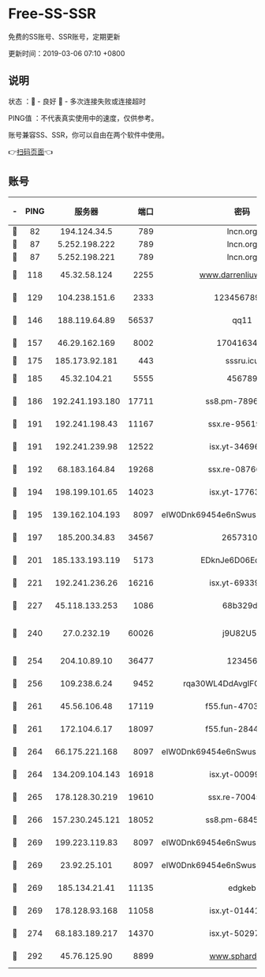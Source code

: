 # Free-SS-SSR

免费的SS账号、SSR账号，定期更新

更新时间：2019-03-06 07:10 +0800

## 说明

状态     ：🙂 - 良好 🙁 - 多次连接失败或连接超时

PING值   ：不代表真实使用中的速度，仅供参考。

账号兼容SS、SSR，你可以自由在两个软件中使用。

👉[扫码页面](https://liesauer.github.io/free-ss-ssr.github.io/)👈

## 账号

|-|PING|服务器|端口|密码|加密方式|区域|
|:----:|:----:|:-----:|-----:|:----:|:----:|:----:|
|🙂|82|194.124.34.5|789|lncn.org|rc4|JP|
|🙂|87|5.252.198.222|789|lncn.org|rc4|JP|
|🙂|87|5.252.198.221|789|lncn.org|rc4|JP|
|🙂|118|45.32.58.124|2255|www.darrenliuwei.com|aes-256-cfb|JP|
|🙂|129|104.238.151.6|2333|12345678900|aes-256-cfb|JP|
|🙂|146|188.119.64.89|56537|qq11|aes-256-cfb|RU|
|🙂|157|46.29.162.169|8002|1704163453|aes-256-cfb|RU|
|🙂|175|185.173.92.181|443|sssru.icu|rc4-md5|RU|
|🙂|185|45.32.104.21|5555|456789|aes-256-cfb|SG|
|🙂|186|192.241.193.180|17711|ss8.pm-78965598|aes-256-cfb|US|
|🙂|191|192.241.198.43|11167|ssx.re-95619566|aes-256-cfb|US|
|🙂|191|192.241.239.98|12522|isx.yt-34696326|aes-256-cfb|US|
|🙂|192|68.183.164.84|19268|ssx.re-08766670|aes-256-cfb|US|
|🙂|194|198.199.101.65|14023|isx.yt-17763934|aes-256-cfb|US|
|🙂|195|139.162.104.193|8097|eIW0Dnk69454e6nSwuspv9DmS201tQ0D|aes-256-cfb|JP|
|🙂|197|185.200.34.83|34567|26573106|aes-256-cfb|US|
|🙂|201|185.133.193.119|5173|EDknJe6D06EoWDaw|aes-256-cfb|US|
|🙂|221|192.241.236.26|16216|isx.yt-69339044|aes-256-cfb|US|
|🙂|227|45.118.133.253|1086|68b329da|aes-256-cfb|SG|
|🙂|240|27.0.232.19|60026|j9U82U53|xchacha20-ietf-poly1305|HK|
|🙂|254|204.10.89.10|36477|123456|aes-256-cfb|US|
|🙂|256|109.238.6.24|9452|rqa30WL4DdAvgIFG6Fs3znzTa|aes-256-cfb|FR|
|🙂|261|45.56.106.48|17119|f55.fun-47038034|aes-256-cfb|US|
|🙂|261|172.104.6.17|18097|f55.fun-28441819|aes-256-cfb|US|
|🙂|264|66.175.221.168|8097|eIW0Dnk69454e6nSwuspv9DmS201tQ0D|aes-256-cfb|US|
|🙂|264|134.209.104.143|16918|isx.yt-00099040|aes-256-cfb|SG|
|🙂|265|178.128.30.219|19610|ssx.re-70045890|aes-256-cfb|SG|
|🙂|266|157.230.245.121|18052|ss8.pm-68457462|aes-256-cfb|SG|
|🙂|269|199.223.119.83|8097|eIW0Dnk69454e6nSwuspv9DmS201tQ0D|aes-256-cfb|US|
|🙂|269|23.92.25.101|8097|eIW0Dnk69454e6nSwuspv9DmS201tQ0D|aes-256-cfb|US|
|🙂|269|185.134.21.41|11135|edgkeb|aes-256-cfb|GB|
|🙂|269|178.128.93.168|11058|isx.yt-01441117|aes-256-cfb|SG|
|🙂|274|68.183.189.217|14370|isx.yt-50297901|aes-256-cfb|SG|
|🙂|292|45.76.125.90|8899|www.sphard.com|aes-256-cfb|JP|
